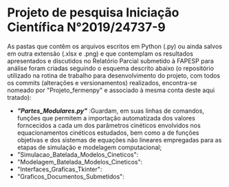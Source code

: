 # Projeto de pesquisa Iniciação Científica N°2019/24737-9
As pastas que contêm os arquivos escritos em Python (.py) ou ainda salvos em outra extensão (.xlsx e .png) e que contemplam os resultados apresentados e discutidos no Relatório Parcial submetido à FAPESP para análise foram criadas seguindo o esquema descrito abaixo (o repositório utilizado na rotina de trabalho para desenvolvimento do projeto, com todos os commits (alterações e versionamentos) realizados, encontra-se nomeado por "Projeto_fermenpy" e associado à mesma conta deste aqui tratado):
- ___"Partes_Modulares.py"___ :Guardam, em suas linhas de comandos, funções que permitem a importação automatizada dos valores forncecidos a cada um dos parâmetros cinéticos envolvidos  nos equacionamentos cinéticos estudados, bem como a de funções objetivas e dos sistemas de equações não lineares empregadas para as etapas de simulação e modelagem computacional; 
- "Simulacao_Batelada_Modelos_Cineticos":
- "Modelagem_Batelada_Modelos_Cineticos":
- "Interfaces_Graficas_Tkinter":
- "Graficos_Documentos_Submetidos":

